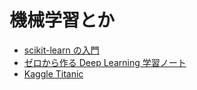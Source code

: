 # 機械学習とか

- [scikit-learn の入門](https://nbviewer.jupyter.org/github/pn11/benkyokai/blob/master/machine-learning/scikit_learn_practice.ipynb)
- [ゼロから作る Deep Learning 学習ノート](https://nbviewer.jupyter.org/github/pn11/benkyokai/blob/master/machine-learning/zero-deep-learning/zero_deep_learning.ipynb)
- [Kaggle Titanic](https://nbviewer.jupyter.org/github/pn11/benkyokai/blob/master/machine-learning/kaggle/titanic/titanic1.ipynb)
